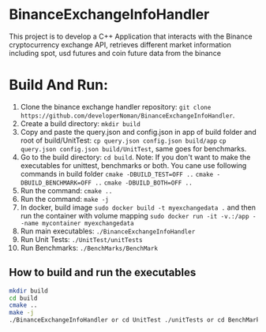 # BinanceExchangeInfoHandler
<p>This project is to develop a C++ Application that interacts with the Binance cryptocurrency exchange API, retrieves different market information including spot, usd futures and coin future data from the binance</p>

# Build And Run:

1. Clone the binance exchange handler repository: `git clone https://github.com/developerNoman/BinanceExchangeInfoHandler`.
2. Create a build directory: `mkdir build`
3. Copy and paste the query.json and config.json in app of build folder and root of build/UnitTest: `cp query.json config.json build/app` `cp query.json config.json build/UnitTest`, same goes for benchmarks.
4. Go to the build directory: `cd build`. Note: If you don't want to make the executables for unittest, benchmarks or both. You cane use following commands in build folder `cmake -DBUILD_TEST=OFF ..` `cmake -DBUILD_BENCHMARK=OFF ..` `cmake -DBUILD_BOTH=OFF ..`
5. Run the command: `cmake ..`
6. Run the command: `make -j`
7. In docker, build image `sudo docker build -t myexchangedata .` and then run the container with volume mapping `sudo docker run -it -v.:/app --name mycontainer myexchangedata`
7. Run main executables: `./BinanceExchangeInfoHandler`
8. Run Unit Tests: `./UnitTest/unitTests`
9. Run Benchmarks: `./BenchMarks/BenchMark`

##  How to build and run the executables

```bash
mkdir build
cd build
cmake ..
make -j
./BinanceExchangeInfoHandler or cd UnitTest ./unitTests or cd BenchMarks ./BenchMark
```